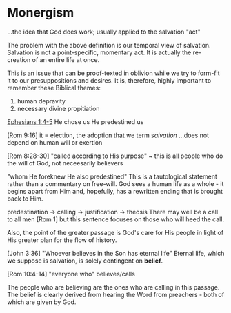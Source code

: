 # Monergism
...the idea that God does work; usually applied to the salvation "act"

The problem with the above definition is our temporal view of salvation.
Salvation is not a point-specific, momentary act.
It is actually the re-creation of an entire life at once.


This is an issue that can be proof-texted in oblivion while we try to form-fit it to our presuppositions and desires.
It is, therefore, highly important to remember these Biblical themes:
1. human depravity
2. necessary divine propitiation


[Ephesians 1:4-5]()
He chose us
He predestined us


[Rom 9:16]
it = election, the adoption that we term _salvation_
...does not depend on human will or exertion


[Rom 8:28-30]
"called according to His purpose" ~ this is all people who do the will of God, not neceesarily believers

"whom He foreknew He also predestined"
This is a tautological statement rather than a commentary on free-will.
God sees a human life as a whole - it begins apart from Him and, hopefully, has a rewritten ending that is brought back to Him.

predestination -> calling -> justification -> theosis
There may well be a call to all men [Rom 1] but this sentence focuses on those who will heed the call.

Also, the point of the greater passage is God's care for His people in light of His greater plan for the flow of history.


[John 3:36]
"Whoever believes in the Son has eternal life"
Eternal life, which we suppose is salvation, is solely contingent on **belief**.


[Rom 10:4-14]
"everyone who" believes/calls

The people who are believing are the ones who are calling in this passage.
The belief is clearly derived from hearing the Word from preachers - both of which are given by God.
